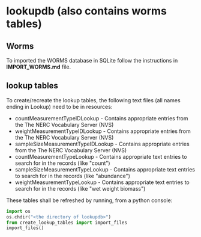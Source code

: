 # lookupdb (also contains worms tables)

## Worms
To imported the WORMS database in SQLite follow the instructions in **IMPORT_WORMS.md** file. 

## lookup tables
To create/recreate the lookup tables, the following text files (all names ending in Lookup) need to be in resources: 

- countMeasurementTypeIDLookup      - Contains appropriate entries from the The NERC Vocabulary Server (NVS)
- weightMeasurementTypeIDLookup     - Contains appropriate entries from the The NERC Vocabulary Server (NVS)
- sampleSizeMeasurementTypeIDLookup - Contains appropriate entries from the The NERC Vocabulary Server (NVS)
- countMeasurementTypeLookup        - Contains appropriate text entries to search for in the records (like "count")
- sampleSizeMeasurementTypeLookup   - Contains appropriate text entries to search for in the records (like "abundance")
- weightMeasurementTypeLookup       - Contains appropriate text entries to search for in the records (like "wet weight biomass")

These tables shall be refreshed by running, from a python console: 
```python
import os 
os.chdir("<the directory of lookupdb>") 
from create_lookup_tables import import_files
import_files()
```